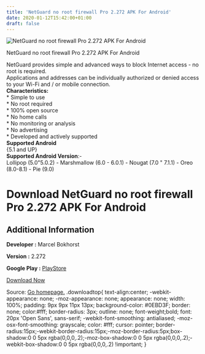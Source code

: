 ```yaml
---
title: 'NetGuard no root firewall Pro 2.272 APK For Android'
date: 2020-01-12T15:42:00+01:00
draft: false
---
```


![NetGuard no root firewall Pro 2.272 APK For Android](https://i1.wp.com/apkhome.net/wp-content/uploads/2020/01/NetGuard-no-root-firewall-Pro-2.272.png "NetGuard no root firewall Pro 2.272 APK For Android")

  

NetGuard no root firewall Pro 2.272 APK For Android

NetGuard provides simple and advanced ways to block Internet access - no root is required.  
Applications and addresses can be individually authorized or denied access to your Wi-Fi and / or mobile connection.  
**Characteristics:**  
\* Simple to use  
\* No root required  
\* 100% open source  
\* No home calls  
\* No monitoring or analysis  
\* No advertising  
\* Developed and actively supported  
**Supported Android**  
{5.1 and UP}  
**Supported Android Version**:-  
Lollipop (5.0"5.0.2) - Marshmallow (6.0 - 6.0.1) - Nougat (7.0 " 7.1.1) - Oreo (8.0-8.1) - Pie (9.0)

Download NetGuard no root firewall Pro 2.272 APK For Android
============================================================

Additional Information
----------------------

**Developer :** Marcel Bokhorst

**Version :** 2.272

**Google Play :** [PlayStore](https://play.google.com/store/apps/details?id=eu.faircode.netguard)

  

[Download Now](https://store4app.co/post/netguard-no-root-firewall-pro-2-272-apk-for-android_1578644322)

  
Source: [Go homepage.](https://store4app.co/post/netguard-no-root-firewall-pro-2-272-apk-for-android_1578644322) .downloadtop{ text-align:center; -webkit-appearance: none; -moz-appearance: none; appearance: none; width: 100%; padding: 9px 9px 11px 13px; background-color: #0EBD3F; border: none; color:#fff; border-radius: 3px; outline: none; font-weight;bold; font: 20px 'Open Sans', sans-serif; -webkit-font-smoothing: antialiased; -moz-osx-font-smoothing: grayscale; color: #fff; cursor: pointer; border-radius:15px;-webkit-border-radius:15px;-moz-border-radius:5px;box-shadow:0 0 5px rgba(0,0,0,.2);-moz-box-shadow:0 0 5px rgba(0,0,0,.2);-webkit-box-shadow:0 0 5px rgba(0,0,0,.2) !important; }